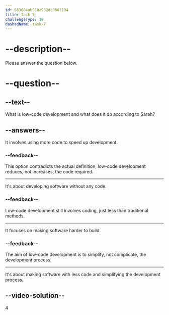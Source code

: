 ```yaml
---
id: 663604ab610a932dc9882194
title: Task 7
challengeType: 19
dashedName: task-7
---
```


<!--
AUDIO REFERENCE:
Sarah: Low-code development is about making software with less code. It's one of those trends that simplifies the development process.
-->

# --description--

Please answer the question below.

# --question--

## --text--

What is low-code development and what does it do according to Sarah?

## --answers--

It involves using more code to speed up development.

### --feedback--

This option contradicts the actual definition; low-code development reduces, not increases, the code required.

---

It's about developing software without any code.

### --feedback--

Low-code development still involves coding, just less than traditional methods.

---

It focuses on making software harder to build.

### --feedback--

The aim of low-code development is to simplify, not complicate, the development process.

---

It's about making software with less code and simplifying the development process.

## --video-solution--

4
